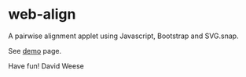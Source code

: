 web-align
=========

A pairwise alignment applet using Javascript, Bootstrap and SVG.snap.

See [demo](http://htmlpreview.github.io/?http://raw.github.com/weese/web-align/master/index.html) page.

Have fun!
David Weese
